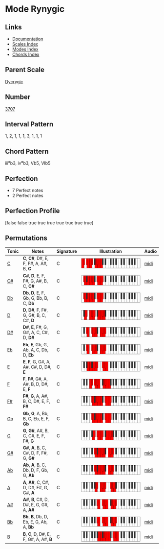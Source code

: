 # Mode Rynygic

## Links

- [Documentation](README.md)
- [Scales Index](Scales.md)
- [Modes Index](Modes.md)
- [Chords Index](Chords.md)

## Parent Scale

[Dycrygic](ScaleDycrygic.md)

## Number

[3707](https://ianring.com/musictheory/scales/3707)

## Interval Pattern

1, 2, 1, 1, 1, 3, 1, 1, 1

## Chord Pattern

iii⁰b3, iv⁰b3, Vb5, VIb5

## Perfection

- 7 Perfect notes
- 2 Perfect notes

## Perfection Profile

[false false true true true true true true true]

## Permutations

| Tonic | Notes | Signature | Illustration | Audio |
|-------|-------|-----------|--------------|-------|
| [C](ModeCNaturalRynygic.md) | **C**, **C#**, D#, E, F, F#, A, A#, B, **C** | C | ![CNaturalRynygic](ModeCNaturalRynygic.png) | [midi](https://github.com/edipermadi/music/blob/main/docs/ModeCNaturalRynygic.mid?raw=true) |
| [C#](ModeCSharpRynygic.md) | **C#**, **D**, E, F, F#, G, A#, B, C, **C#** | C | ![CSharpRynygic](ModeCSharpRynygic.png) | [midi](https://github.com/edipermadi/music/blob/main/docs/ModeCSharpRynygic.mid?raw=true) |
| [Db](ModeDFlatRynygic.md) | **Db**, **D**, E, F, Gb, G, Bb, B, C, **Db** | C | ![DFlatRynygic](ModeDFlatRynygic.png) | [midi](https://github.com/edipermadi/music/blob/main/docs/ModeDFlatRynygic.mid?raw=true) |
| [D](ModeDNaturalRynygic.md) | **D**, **D#**, F, F#, G, G#, B, C, C#, **D** | C | ![DNaturalRynygic](ModeDNaturalRynygic.png) | [midi](https://github.com/edipermadi/music/blob/main/docs/ModeDNaturalRynygic.mid?raw=true) |
| [D#](ModeDSharpRynygic.md) | **D#**, **E**, F#, G, G#, A, C, C#, D, **D#** | C | ![DSharpRynygic](ModeDSharpRynygic.png) | [midi](https://github.com/edipermadi/music/blob/main/docs/ModeDSharpRynygic.mid?raw=true) |
| [Eb](ModeEFlatRynygic.md) | **Eb**, **E**, Gb, G, Ab, A, C, Db, D, **Eb** | C | ![EFlatRynygic](ModeEFlatRynygic.png) | [midi](https://github.com/edipermadi/music/blob/main/docs/ModeEFlatRynygic.mid?raw=true) |
| [E](ModeENaturalRynygic.md) | **E**, **F**, G, G#, A, A#, C#, D, D#, **E** | C | ![ENaturalRynygic](ModeENaturalRynygic.png) | [midi](https://github.com/edipermadi/music/blob/main/docs/ModeENaturalRynygic.mid?raw=true) |
| [F](ModeFNaturalRynygic.md) | **F**, **F#**, G#, A, A#, B, D, D#, E, **F** | C | ![FNaturalRynygic](ModeFNaturalRynygic.png) | [midi](https://github.com/edipermadi/music/blob/main/docs/ModeFNaturalRynygic.mid?raw=true) |
| [F#](ModeFSharpRynygic.md) | **F#**, **G**, A, A#, B, C, D#, E, F, **F#** | C | ![FSharpRynygic](ModeFSharpRynygic.png) | [midi](https://github.com/edipermadi/music/blob/main/docs/ModeFSharpRynygic.mid?raw=true) |
| [Gb](ModeGFlatRynygic.md) | **Gb**, **G**, A, Bb, B, C, Eb, E, F, **Gb** | C | ![GFlatRynygic](ModeGFlatRynygic.png) | [midi](https://github.com/edipermadi/music/blob/main/docs/ModeGFlatRynygic.mid?raw=true) |
| [G](ModeGNaturalRynygic.md) | **G**, **G#**, A#, B, C, C#, E, F, F#, **G** | C | ![GNaturalRynygic](ModeGNaturalRynygic.png) | [midi](https://github.com/edipermadi/music/blob/main/docs/ModeGNaturalRynygic.mid?raw=true) |
| [G#](ModeGSharpRynygic.md) | **G#**, **A**, B, C, C#, D, F, F#, G, **G#** | C | ![GSharpRynygic](ModeGSharpRynygic.png) | [midi](https://github.com/edipermadi/music/blob/main/docs/ModeGSharpRynygic.mid?raw=true) |
| [Ab](ModeAFlatRynygic.md) | **Ab**, **A**, B, C, Db, D, F, Gb, G, **Ab** | C | ![AFlatRynygic](ModeAFlatRynygic.png) | [midi](https://github.com/edipermadi/music/blob/main/docs/ModeAFlatRynygic.mid?raw=true) |
| [A](ModeANaturalRynygic.md) | **A**, **A#**, C, C#, D, D#, F#, G, G#, **A** | C | ![ANaturalRynygic](ModeANaturalRynygic.png) | [midi](https://github.com/edipermadi/music/blob/main/docs/ModeANaturalRynygic.mid?raw=true) |
| [A#](ModeASharpRynygic.md) | **A#**, **B**, C#, D, D#, E, G, G#, A, **A#** | C | ![ASharpRynygic](ModeASharpRynygic.png) | [midi](https://github.com/edipermadi/music/blob/main/docs/ModeASharpRynygic.mid?raw=true) |
| [Bb](ModeBFlatRynygic.md) | **Bb**, **B**, Db, D, Eb, E, G, Ab, A, **Bb** | C | ![BFlatRynygic](ModeBFlatRynygic.png) | [midi](https://github.com/edipermadi/music/blob/main/docs/ModeBFlatRynygic.mid?raw=true) |
| [B](ModeBNaturalRynygic.md) | **B**, **C**, D, D#, E, F, G#, A, A#, **B** | C | ![BNaturalRynygic](ModeBNaturalRynygic.png) | [midi](https://github.com/edipermadi/music/blob/main/docs/ModeBNaturalRynygic.mid?raw=true) |
